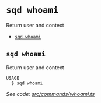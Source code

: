 `sqd whoami`
============

Return user and context

* [`sqd whoami`](#sqd-whoami-1)

## `sqd whoami`

Return user and context

```
USAGE
  $ sqd whoami
```

_See code: [src/commands/whoami.ts](https://github.com/subsquid/squid-cli/tree/master/src/commands/whoami.ts)_
